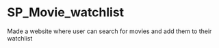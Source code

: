 # SP_Movie_watchlist
Made a website where user can search for movies and add them to their watchlist
